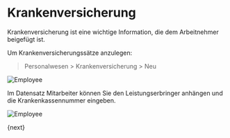 <!-- add-breadcrumbs -->
# Krankenversicherung

Krankenversicherung ist eine wichtige Information, die dem Arbeitnehmer beigefügt ist.

Um Krankenversicherungssätze anzulegen:

> Personalwesen > Krankenversicherung > Neu

<img class="screenshot" alt="Employee" src="{{docs_base_url}}/v12/assets/img/human-resources/health-insurance.png">

Im Datensatz Mitarbeiter können Sie den Leistungserbringer anhängen und die Krankenkassennummer eingeben.

<img class="screenshot" alt="Employee" src="{{docs_base_url}}/v12/assets/img/human-resources/insurance-no.gif">

{next}